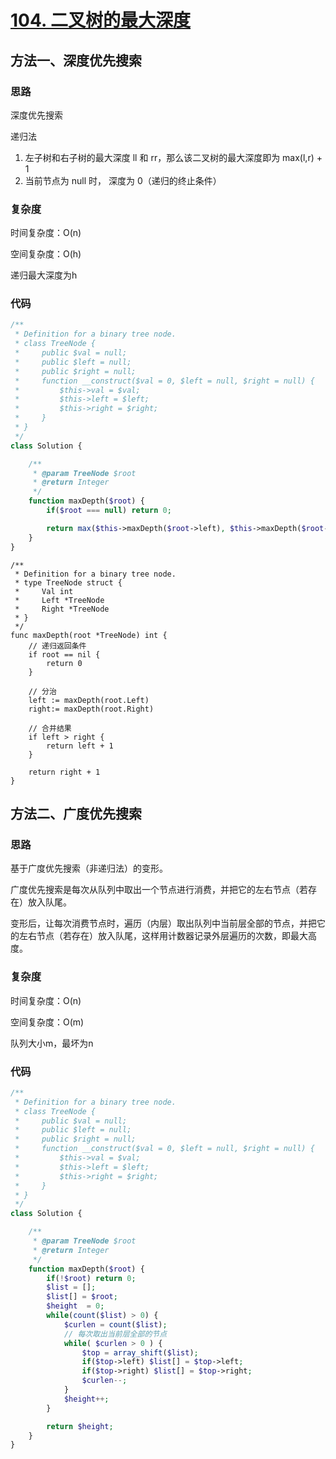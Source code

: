 # [104. 二叉树的最大深度](https://leetcode.cn/problems/maximum-depth-of-binary-tree/)

## 方法一、深度优先搜索

### 思路

深度优先搜索

递归法

1. 左子树和右子树的最大深度 ll 和 rr，那么该二叉树的最大深度即为 max(l,r) + 1
2. 当前节点为 null 时， 深度为 0（递归的终止条件）

### 复杂度

时间复杂度：O(n)

空间复杂度：O(h)

递归最大深度为h

### 代码

```php
/**
 * Definition for a binary tree node.
 * class TreeNode {
 *     public $val = null;
 *     public $left = null;
 *     public $right = null;
 *     function __construct($val = 0, $left = null, $right = null) {
 *         $this->val = $val;
 *         $this->left = $left;
 *         $this->right = $right;
 *     }
 * }
 */
class Solution {

    /**
     * @param TreeNode $root
     * @return Integer
     */
    function maxDepth($root) {
        if($root === null) return 0;

        return max($this->maxDepth($root->left), $this->maxDepth($root->right)) + 1;
    }
}
```

```golang
/**
 * Definition for a binary tree node.
 * type TreeNode struct {
 *     Val int
 *     Left *TreeNode
 *     Right *TreeNode
 * }
 */
func maxDepth(root *TreeNode) int {
	// 递归返回条件
	if root == nil {
		return 0
	}

	// 分治
	left := maxDepth(root.Left)
	right:= maxDepth(root.Right)

	// 合并结果
	if left > right {
		return left + 1
	}
	
	return right + 1
}
```

## 方法二、广度优先搜索

### 思路

基于广度优先搜索（非递归法）的变形。

广度优先搜索是每次从队列中取出一个节点进行消费，并把它的左右节点（若存在）放入队尾。

变形后，让每次消费节点时，遍历（内层）取出队列中当前层全部的节点，并把它的左右节点（若存在）放入队尾，这样用计数器记录外层遍历的次数，即最大高度。

### 复杂度

时间复杂度：O(n)

空间复杂度：O(m)

队列大小m，最坏为n

### 代码

```php
/**
 * Definition for a binary tree node.
 * class TreeNode {
 *     public $val = null;
 *     public $left = null;
 *     public $right = null;
 *     function __construct($val = 0, $left = null, $right = null) {
 *         $this->val = $val;
 *         $this->left = $left;
 *         $this->right = $right;
 *     }
 * }
 */
class Solution {

    /**
     * @param TreeNode $root
     * @return Integer
     */
    function maxDepth($root) {
        if(!$root) return 0;
        $list = [];
        $list[] = $root;
        $height  = 0;
        while(count($list) > 0) {
            $curlen = count($list);
            // 每次取出当前层全部的节点
            while( $curlen > 0 ) {
                $top = array_shift($list);
                if($top->left) $list[] = $top->left;
                if($top->right) $list[] = $top->right;
                $curlen--;
            }
            $height++;
        }

        return $height;
    }
}
```